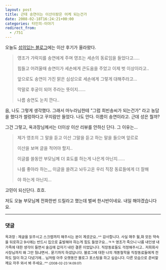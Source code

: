 ```yaml
---
layout: post
title: 근데 송연이는 이산이랑은 어케 되는건가
date: 2008-02-18T16:24:21+00:00
categories: 타인의-이야기
redirect_from:
  - /751
---
```


오늘도 <A href="http://wisenut.tistory.com/72" target=_blank>성의있는 블로그</A>에는 이산 후기가 올라왔다.

<BLOCKQUOTE>영조가 갸락지를 송연에게 주며 영조는 세손의 동료임을 들었다고.....

힘들고 어려울때 송연이가 세손에게 큰도움을 주었고 이제 벗 이상이라고..

앞으로도 송연이 가진 맑은 심성으로 세손에게 그렇게 대해주라고...

막말로 후궁이 되어 주라는 뜻이지......

나름 송연도 눈치 깐다.. </BLOCKQUOTE>음, 나도 그렇게 생각했다. 그래서 마누라님한테 "그럼 희빈송씨가 되는건가" 라고 농담을 했다가 썰렁하다고 꾸지람만 들었다. 나도 안다. 이름이 송연이라고. 근데 성은 뭘까?

그건 그렇고, 옥과장님께서는 더이상 이산 리뷰를 안하신 단다. 그 이유는...

<BLOCKQUOTE>제가 영조의 그 말을 듣고 이산 그말을 듣고 하는 말을 들으며 앞르로

이산을 보며 글을 적어야 할지..

이글를 쓸동안 부모님께 더 효도를 하는게 나은게 아닌지......

나를 좋아라 하는,,, 이글을 쓸려고 놔두고온 우리 직장 동료들에게 더 잘해

야 하는게 아닌지...</BLOCKQUOTE>고민이 되신단다. 흐흐.

저도 오늘 부모님께 전화한번 드릴라고 했는데 벌써 한시반이네요. 내일 해야겠습니다요.

* * *

### 댓글



<!--- cmt:1133 --->
<!--- mail: --->
<!--- parent:0 --->

<small class=comment>옥과장 : 제글을 읽주시고 스크랩까지 해주시는 분이 계셨군요..^^ 감사합니다. 사실 매주 월,화 모든 약속을 뒤로하고 9시에는 반드시 집으로 출발해야 하는게 힘도 들었구요...ㅋㅋ 영조가 죽으니 나름 내인생 내가족에 대한 생각이 들면서 술김에 갑자기 내린 결론 이었답니다. 직장동료들도 걱정해주시고.. 저희회사 사장님까지 왜 그만 뒀냐면서.. 묻기까지 하셨답니다. 블로그에 대한 나의 개똥철학을 직장동료들에게 전파도 많이 하고 다녔기에... 님처럼 아주 오랫동안 블로그 포스팅을 하고 싶습니다.  다른 모습으로 준비할께요 자주 와서 봐 주세요..^^ <small>(2008-02-23 14:09:07)</small></small>

